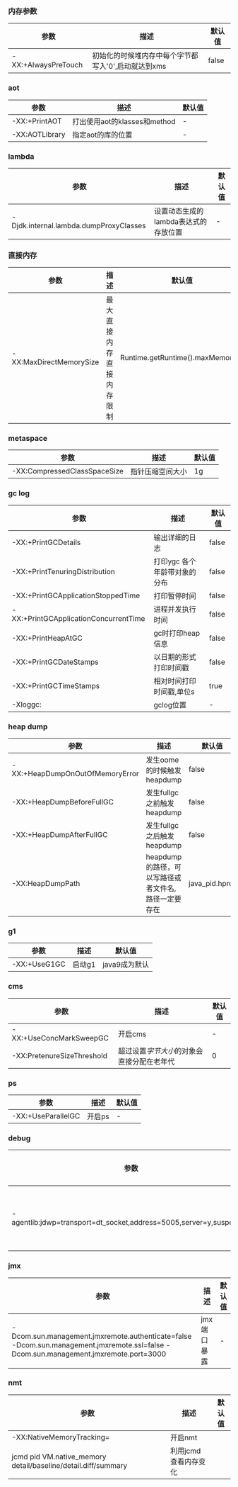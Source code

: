 ### 内存参数
|参数|描述|默认值| 
|-|-|-| 
|-XX:+AlwaysPreTouch|初始化的时候堆内存中每个字节都写入'0',启动就达到xms|false|

### aot
|参数|描述|默认值| 
|-|-|-| 
| -XX:+PrintAOT|打出使用aot的klasses和method|-| 
|-XX:AOTLibrary|指定aot的库的位置|-|


### lambda
|参数|描述|默认值| 
|-|-|-|
|-Djdk.internal.lambda.dumpProxyClasses|设置动态生成的lambda表达式的存放位置|-|


### 直接内存
|参数|描述|默认值| 
|-|-|-| 
|-XX:MaxDirectMemorySize|最大直接内存直接内存限制|Runtime.getRuntime().maxMemory();| 

### metaspace
|参数|描述|默认值| 
|-|-|-| 
|-XX:CompressedClassSpaceSize|指针压缩空间大小|1g| 

### gc log
|参数|描述|默认值| 
|-|-|-| 
|-XX:+PrintGCDetails|输出详细的日志|false|
|-XX:+PrintTenuringDistribution|打印ygc 各个年龄带对象的分布|false|
|-XX:+PrintGCApplicationStoppedTime|打印暂停时间|false|
|-XX:+PrintGCApplicationConcurrentTime|进程并发执行时间|false|
|-XX:+PrintHeapAtGC|gc时打印heap信息|false|
|-XX:+PrintGCDateStamps|以日期的形式打印时间戳|false|
|-XX:+PrintGCTimeStamps|相对时间打印时间戳,单位s|true|
|-Xloggc:|gclog位置|-|

### heap dump
|参数|描述|默认值| 
|-|-|-| 
|-XX:+HeapDumpOnOutOfMemoryError|发生oome的时候触发heapdump|false|
|-XX:+HeapDumpBeforeFullGC|发生fullgc之前触发heapdump|false|
|-XX:+HeapDumpAfterFullGC|发生fullgc之后触发heapdump|false|
|-XX:HeapDumpPath|heapdump的路径，可以写路径或者文件名,路径一定要存在|java_pid<pid>.hprof|

### g1
|参数|描述|默认值|
|-|-|-|
|-XX:+UseG1GC|启动g1|java9成为默认|


### cms
|参数|描述|默认值|
|-|-|-|
|-XX:+UseConcMarkSweepGC|开启cms|-|
|-XX:PretenureSizeThreshold|超过设置*字节大小*的对象会直接分配在老年代|0|

### ps
|参数|描述|默认值|
|-|-|-|
|-XX:+UseParallelGC|开启ps|-|


### debug
|参数|描述|默认值| 
|-|-|-| 
| -agentlib:jdwp=transport=dt_socket,address=5005,server=y,suspend=n |suspend设置为y可以阻塞进程，直到debug连接|-|

### jmx
|参数|描述|默认值| 
|-|-|-|
|-Dcom.sun.management.jmxremote.authenticate=false -Dcom.sun.management.jmxremote.ssl=false -Dcom.sun.management.jmxremote.port=3000|jmx端口暴露|-|


### nmt
|参数|描述|默认值| 
|-|-|-|
|-XX:NativeMemoryTracking=|开启nmt||
|jcmd pid VM.native_memory detail/baseline/detail.diff/summary|利用jcmd查看内存变化||


